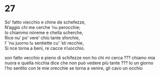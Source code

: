 # 27  
  
So’ fatto viecchio e chine de schefezze,  
N’aggio chi me cerche ’nu perocchie;  
Io chiammo nòreme e chella scherche,  
Rice nu’ po’ vere’ chiù tante sforchie,  
I’ ’nu juorno lu sentiette cu’ ’sti recchie,  
Si nce torna a benì, re cacce n’uocchio.

son fatto vecchio e pieno di schifezze
non ho chi mi cerca ???
chiamo mia nuora e quella nicchia
dice che non può vedere più tante ???
Io un giorno l'ho sentito con le mie orecchie
se torna a venire, gli cavo un occhio
